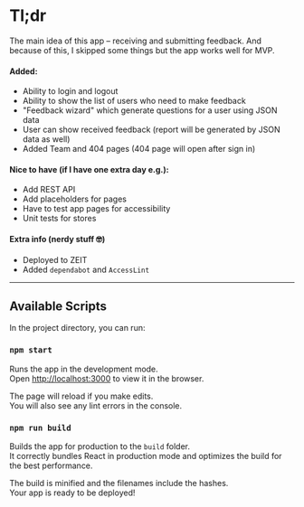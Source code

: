 # Tl;dr

The main idea of this app – receiving and submitting feedback. And because of this, I skipped some things but the app works well for MVP.

#### Added:

- Ability to login and logout
- Ability to show the list of users who need to make feedback
- "Feedback wizard" which generate questions for a user using JSON data
- User can show received feedback (report will be generated by JSON data as well)
- Added Team and 404 pages (404 page will open after sign in)

#### Nice to have (if I have one extra day e.g.):

- Add REST API
- Add placeholders for pages
- Have to test app pages for accessibility
- Unit tests for stores

#### Extra info (nerdy stuff 🤓)

- Deployed to ZEIT
- Added `dependabot` and `AccessLint`

---

## Available Scripts

In the project directory, you can run:

### `npm start`

Runs the app in the development mode.<br>
Open [http://localhost:3000](http://localhost:3000) to view it in the browser.

The page will reload if you make edits.<br>
You will also see any lint errors in the console.

### `npm run build`

Builds the app for production to the `build` folder.<br>
It correctly bundles React in production mode and optimizes the build for the best performance.

The build is minified and the filenames include the hashes.<br>
Your app is ready to be deployed!
